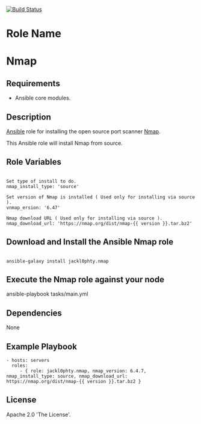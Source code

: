 [![Build Status](https://travis-ci.org/jackl0phty/ansible-role-nmap.svg?branch=master)](https://travis-ci.org/jackl0phty/ansible-role-nmap)

Role Name
=========
# Nmap

Requirements
------------
* Ansible core modules.

Description
-----------
[Ansible](http://www.ansible.com/home) role for installing the open source port scanner [Nmap](https://nmap.org/).

This Ansible role will install Nmap from source.

Role Variables
--------------
<pre><code>
Set type of install to do.
nmap_install_type: 'source'

Set version of Nmap is installed ( Used only for installing via source ).
vnmap_ersion: '6.47'

Nmap download URL ( Used only for installing via source ).
nmap_download_url: 'https://nmap.org/dist/nmap-{{ version }}.tar.bz2'
</pre></code>

Download and Install the Ansible Nmap role
------------------------------------------
<pre><code>
ansible-galaxy install jackl0phty.nmap
</pre></code>

Execute the Nmap role against your node
---------------------------------------
</pre></code>
ansible-playbook tasks/main.yml
</pre></code>

Dependencies
------------
None

Example Playbook
----------------
    - hosts: servers
      roles:
         - { role: jackl0phty.nmap, nmap_version: 6.4.7, nmap_install_type: source, nmap_download_url: https://nmap.org/dist/nmap-{{ version }}.tar.bz2 }

License
-------
Apache 2.0 'The License'.

